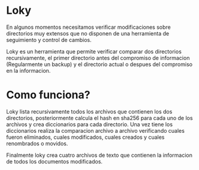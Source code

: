 # Loky

En algunos momentos necesitamos verificar modificaciones sobre directorios muy extensos que no disponen de una herramienta de seguimiento y control de cambios.

Loky es un herramienta que permite verificar comparar dos directorios recursivamente, el primer directorio antes del compromiso de informacion (Regularmente un backup) y el directorio actual o despues del compromiso en la informacion.

# Como funciona? 

Loky lista recursivamente todos los archivos que contienen los dos directorios, posteriormente calcula el hash en sha256 para cada uno de los archivos y crea diccionarios para cada directorio. Una vez tiene los diccionarios realiza la comparacion archivo a archivo verificando cuales fueron eliminados, cuales modificados, cuales creados y cuales renombrados o movidos.

Finalmente loky crea cuatro archivos de texto que contienen la informacion de todos los documentos modificados.

